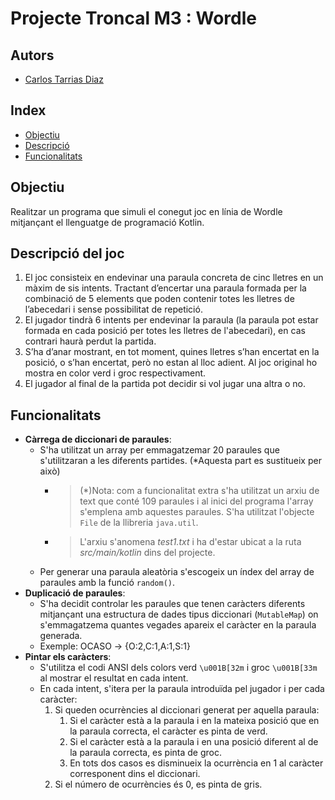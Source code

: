 # Projecte Troncal M3 : Wordle
## Autors
- [Carlos Tarrias Diaz](https://gitlab.com/carlos.tarrias.7e6)   

## Index
- [Objectiu](#objectiu) 
- [Descripció](#descripció)
- [Funcionalitats](#funcionalitats)

## Objectiu 
Realitzar un programa que simuli el conegut joc en línia de Wordle mitjançant el llenguatge de programació Kotlin.

## Descripció del joc
1. El joc consisteix en endevinar una paraula concreta de cinc lletres en un màxim de sis intents. Tractant d’encertar una paraula formada per la combinació de 5 elements que poden contenir 
totes les lletres de l’abecedari i sense possibilitat de repetició.  
2. El jugador tindrà 6 intents per endevinar la paraula (la paraula pot estar formada en cada posició per totes les lletres de l'abecedari), en cas contrari haurà perdut la partida.
3. S’ha d’anar mostrant, en tot moment, quines lletres s’han encertat en la posició, o s’han encertat, però no estan al lloc adient.
   Al joc original ho mostra en color verd i groc respectivament.
4. El jugador al final de la partida pot decidir si vol jugar una altra o no.
## Funcionalitats

- **Càrrega de diccionari de paraules**: 
  - S'ha utilitzat un array per emmagatzemar 20 paraules que
  s'utilitzaran a les diferents partides. (*Aquesta part es sustitueix per això)
      - > (*)Nota: com a funcionalitat extra s'ha utilitzat un arxiu de text
      que conté 109 paraules i al inici del programa l'array s'emplena amb aquestes paraules.
        S'ha utilitzat l'objecte `File` de la llibreria `java.util`.
      - > L'arxiu s'anomena _test1.txt_ i ha d'estar ubicat a la ruta _src/main/kotlin_ dins del projecte.
  - Per generar una paraula aleatòria s'escogeix un índex del array de paraules amb la funció `random()`.
- **Duplicació de paraules**: 
  - S'ha decidit controlar les paraules que tenen caràcters diferents
  mitjançant una estructura de dades tipus diccionari (`MutableMap`) on s'emmagatzema quantes vegades apareix el caràcter en la paraula generada.
  - Exemple: OCASO -> {O:2,C:1,A:1,S:1}
- **Pintar els caràcters**: 
  - S'utilitza el codi ANSI dels colors verd  `\u001B[32m`
    i groc `\u001B[33m` al mostrar el resultat en cada intent.  
  - En cada intent, s'itera per la paraula introduïda pel jugador i per cada caràcter:
    1. Si queden ocurrències al diccionari generat per aquella paraula:
       1. Si el caràcter està a la paraula i en la mateixa posició que en la paraula correcta, el caràcter es pinta de verd. 
       2. Si el caràcter està a la paraula i en una posició diferent al de la paraula correcta, es pinta de groc.
       3. En tots dos casos es disminueix la ocurrència en 1 al caràcter corresponent dins el diccionari.  
    2. Si el número de ocurrències és 0, es pinta de gris. 